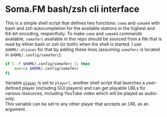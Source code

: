 # Soma.FM bash/zsh cli interface

This is a simple shell script that defines two functions: `soma` and `soma64` with bash and zsh autocompletion for the available stations in the highest and 64-bit encoding, respectfully.
To make `soma` and `soma64` commands available, `somafmrc` available in this repo should be sourced from a file that is read by either bash or zsh (or both) when the shell is started. I use `$HOME/.aliases` for that by adding these lines (assuming `somafmrc` is located in `$HOME/.config/somafmrc`):
``` bash
if [ -f $HOME/.config/somafmrc ]; then
    source $HOME/.config/somafmrc
fi
```

Variable [`player`](https://github.com/kosivantsov/somafm-cli/blob/a245cced9b655016ef09dac58d7e7d5ac7a07d62/somafmrc#L4) is set to `playurl`, another shell script that launches a user-defined player (including GUI players) and can get playable URLs for various resources, including YouTube video which will be played as audio-only.  
This variable can be set to any other player that accepts an URL as an argument.
